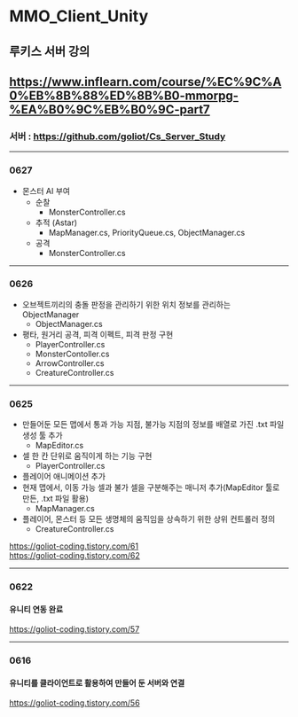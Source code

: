 # MMO_Client_Unity
## 루키스 서버 강의
https://www.inflearn.com/course/%EC%9C%A0%EB%8B%88%ED%8B%B0-mmorpg-%EA%B0%9C%EB%B0%9C-part7
---
### 서버 : https://github.com/goliot/Cs_Server_Study
---
### 0627
- 몬스터 AI 부여
  - 순찰
    - MonsterController.cs
  - 추적 (Astar)
    - MapManager.cs, PriorityQueue.cs, ObjectManager.cs
  - 공격
    - MonsterController.cs
---
### 0626
- 오브젝트끼리의 충돌 판정을 관리하기 위한 위치 정보를 관리하는 ObjectManager
  - ObjectManager.cs
- 평타, 원거리 공격, 피격 이펙트, 피격 판정 구현
  - PlayerController.cs
  - MonsterContoller.cs
  - ArrowController.cs
  - CreatureController.cs
---
### 0625
- 만들어둔 모든 맵에서 통과 가능 지점, 불가능 지점의 정보를 배열로 가진 .txt 파일 생성 툴 추가
  - MapEditor.cs
- 셀 한 칸 단위로 움직이게 하는 기능 구현
  - PlayerController.cs
- 플레이어 애니메이션 추가
- 현재 맵에서, 이동 가능 셀과 불가 셀을 구분해주는 매니저 추가(MapEditor 툴로 만든, .txt 파일 활용)
  - MapManager.cs
- 플레이어, 몬스터 등 모든 생명체의 움직임을 상속하기 위한 상위 컨트롤러 정의
  - CreatureController.cs
 
https://goliot-coding.tistory.com/61  
https://goliot-coding.tistory.com/62

---
### 0622
#### 유니티 연동 완료
https://goliot-coding.tistory.com/57

---
### 0616
#### 유니티를 클라이언트로 활용하여 만들어 둔 서버와 연결
https://goliot-coding.tistory.com/56
